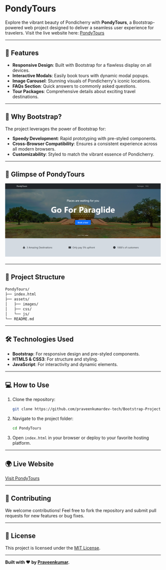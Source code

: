 # PondyTours

Explore the vibrant beauty of Pondicherry with **PondyTours**, a Bootstrap-powered web project designed to deliver a seamless user experience for travelers. Visit the live website here: [PondyTours](https://pondytours.netlify.app)

---

## 🚀 Features

- **Responsive Design**: Built with Bootstrap for a flawless display on all devices.
- **Interactive Modals**: Easily book tours with dynamic modal popups.
- **Image Carousel**: Stunning visuals of Pondicherry's iconic locations.
- **FAQs Section**: Quick answers to commonly asked questions.
- **Tour Packages**: Comprehensive details about exciting travel destinations.

---

## 🌟 Why Bootstrap?

The project leverages the power of Bootstrap for:
- **Speedy Development**: Rapid prototyping with pre-styled components.
- **Cross-Browser Compatibility**: Ensures a consistent experience across all modern browsers.
- **Customizability**: Styled to match the vibrant essence of Pondicherry.

---

## 📸 Glimpse of PondyTours
![Bootstrap-Projects](/image.png)


---

## 📂 Project Structure

```
PondyTours/
├── index.html
├── assets/
│   ├── images/
│   ├── css/
│   └── js/
└── README.md
```

---

## 🛠️ Technologies Used

- **Bootstrap**: For responsive design and pre-styled components.
- **HTML5 & CSS3**: For structure and styling.
- **JavaScript**: For interactivity and dynamic elements.

---

## 💻 How to Use

1. Clone the repository:
   ```bash
   git clone https://github.com/praveenkumardev-tech/Bootstrap-Projects.git
   ```
2. Navigate to the project folder:
   ```bash
   cd PondyTours
   ```
3. Open `index.html` in your browser or deploy to your favorite hosting platform.

---

## 🌍 Live Website

[Visit PondyTours](https://pondytours.netlify.app)

---

## 🤝 Contributing

We welcome contributions! Feel free to fork the repository and submit pull requests for new features or bug fixes.

---

## 📜 License

This project is licensed under the [MIT License](LICENSE).

---

**Built with ❤️ by [Praveenkumar](https://github.com/praveenkumardev-tech).**
